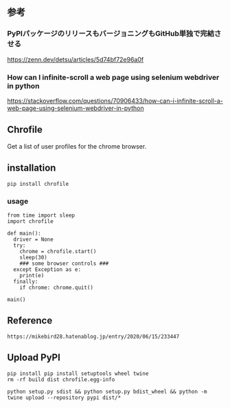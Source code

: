 ## 参考

### PyPIパッケージのリリースもバージョニングもGitHub単独で完結させる
https://zenn.dev/detsu/articles/5d74bf72e96a0f


### How can I infinite-scroll a web page using selenium webdriver in python
https://stackoverflow.com/questions/70906433/how-can-i-infinite-scroll-a-web-page-using-selenium-webdriver-in-python


## Chrofile
Get a list of user profiles for the chrome browser.

## installation
```
pip install chrofile
```

### usage
```
from time import sleep
import chrofile

def main():
  driver = None
  try:
    chrome = chrofile.start()
    sleep(30)
    ### some browser controls ###
  except Exception as e:
    print(e)
  finally:
    if chrome: chrome.quit()

main()

```


## Reference
```
https://mikebird28.hatenablog.jp/entry/2020/06/15/233447
```

## Upload PyPI
```
pip install pip install setuptools wheel twine
rm -rf build dist chrofile.egg-info

python setup.py sdist && python setup.py bdist_wheel && python -m twine upload --repository pypi dist/*
```